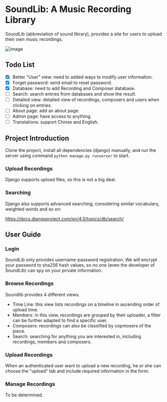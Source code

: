# SoundLib: A Music Recording Library

SoundLib (abbreviation of sound library), provides a site for users to upload their own music recordings.

![image](https://github.com/totorato/SoundLib/blob/main/Static/screenshot/1.png)

## Todo List

- [x] Better "User" view: need to added ways to modify user information.
- [x] Forget password: send email to reset password.
- [x] Database: need to add Recording and Composer database.
- [ ] Search: search entries from databases and show the result.
- [ ] Detailed view: detailed view of recordings, composers and users when clicking on entries.
- [ ] About page: add an about page.
- [ ] Admin page: have access to anything.
- [ ] Translations: support Chinse and English.

## Project Introduction

Clone the project, install all dependencies (django) manually, and run the server using command `python manage.py runserver` to start.

### Upload Recordings

Django supports upload files, so this is not a big deal.

### Searching

Django also supports advanced searching, considering similar vocabulary, weighted words and so on:

https://docs.djangoproject.com/en/4.0/topics/db/search/

## User Guide

### Login

SoundLib only provides username-password registration. We will encrypt your password to sha256 hash values, so no one (even the developer of SoundLib) can spy on your private information.

### Browse Recordings

Soundlib provides 4 different views.

- Time Line: this view lists recordings on a timeline in ascending order of upload time.
- Members: in this view, recordings are grouped by their uploader, a filter can be further adapted to find a specific user.
- Composers: recordings can also be classified by copmosers of the piece.
- Search: searching for anything you are interested in, including recordings, members and composers.

### Upload Recordings

When an authenticated user want to upload a new recording, he or she can choose the "upload" tab and include required information in the form.

### Manage Recordings

To be determined.